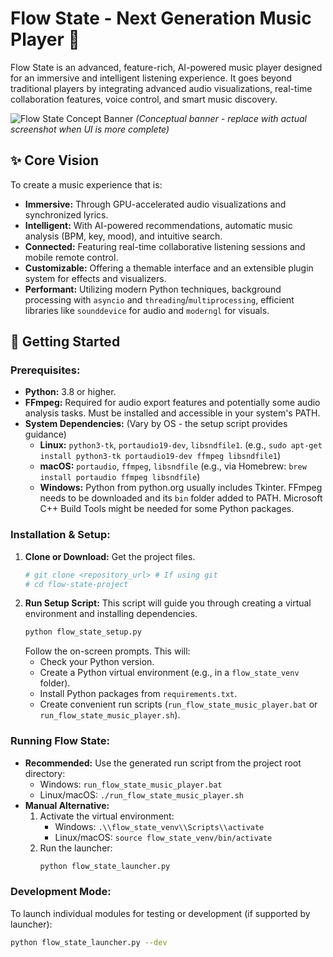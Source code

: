 # Flow State - Next Generation Music Player 🎵

Flow State is an advanced, feature-rich, AI-powered music player designed for an immersive and intelligent listening experience. It goes beyond traditional players by integrating advanced audio visualizations, real-time collaboration features, voice control, and smart music discovery.

![Flow State Concept Banner](https://placehold.co/1200x300/1e1e1e/00ffff?text=Flow+State+Music+Player&font=montserrat)
*(Conceptual banner - replace with actual screenshot when UI is more complete)*

## ✨ Core Vision

To create a music experience that is:
- **Immersive:** Through GPU-accelerated audio visualizations and synchronized lyrics.
- **Intelligent:** With AI-powered recommendations, automatic music analysis (BPM, key, mood), and intuitive search.
- **Connected:** Featuring real-time collaborative listening sessions and mobile remote control.
- **Customizable:** Offering a themable interface and an extensible plugin system for effects and visualizers.
- **Performant:** Utilizing modern Python techniques, background processing with `asyncio` and `threading`/`multiprocessing`, efficient libraries like `sounddevice` for audio and `moderngl` for visuals.

## 🚀 Getting Started

### Prerequisites:
*   **Python:** 3.8 or higher.
*   **FFmpeg:** Required for audio export features and potentially some audio analysis tasks. Must be installed and accessible in your system's PATH.
*   **System Dependencies:** (Vary by OS - the setup script provides guidance)
    *   **Linux:** `python3-tk`, `portaudio19-dev`, `libsndfile1`. (e.g., `sudo apt-get install python3-tk portaudio19-dev ffmpeg libsndfile1`)
    *   **macOS:** `portaudio`, `ffmpeg`, `libsndfile` (e.g., via Homebrew: `brew install portaudio ffmpeg libsndfile`)
    *   **Windows:** Python from python.org usually includes Tkinter. FFmpeg needs to be downloaded and its `bin` folder added to PATH. Microsoft C++ Build Tools might be needed for some Python packages.

### Installation & Setup:
1.  **Clone or Download:** Get the project files.
    ```bash
    # git clone <repository_url> # If using git
    # cd flow-state-project
    ```
2.  **Run Setup Script:** This script will guide you through creating a virtual environment and installing dependencies.
    ```bash
    python flow_state_setup.py
    ```
    Follow the on-screen prompts. This will:
    *   Check your Python version.
    *   Create a Python virtual environment (e.g., in a `flow_state_venv` folder).
    *   Install Python packages from `requirements.txt`.
    *   Create convenient run scripts (`run_flow_state_music_player.bat` or `run_flow_state_music_player.sh`).

### Running Flow State:
*   **Recommended:** Use the generated run script from the project root directory:
    *   Windows: `run_flow_state_music_player.bat`
    *   Linux/macOS: `./run_flow_state_music_player.sh`
*   **Manual Alternative:**
    1.  Activate the virtual environment:
        *   Windows: `.\\flow_state_venv\\Scripts\\activate`
        *   Linux/macOS: `source flow_state_venv/bin/activate`
    2.  Run the launcher:
        ```bash
        python flow_state_launcher.py
        ```

### Development Mode:
To launch individual modules for testing or development (if supported by launcher):
```bash
python flow_state_launcher.py --dev